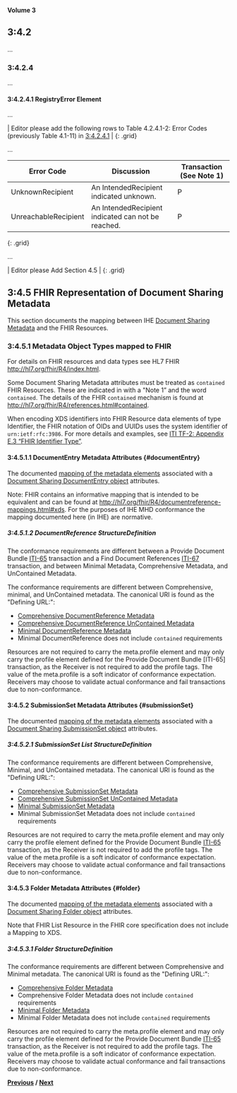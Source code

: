 
**Volume 3**

## 3:4.2
...
### 3:4.2.4
...
#### 3:4.2.4.1 RegistryError Element

...

| Editor please add the following rows to Table 4.2.4.1-2: Error Codes (previously Table 4.1-11) in [3:4.2.4.1](https://profiles.ihe.net/ITI/TF/Volume3/ch-4.2.html#4.2.4.1) |
{: .grid}

...

| Error Code | Discussion | Transaction (See Note 1) |
|------------|------------|--------------------------|
| UnknownRecipient | An IntendedRecipient indicated unknown. | P |
| UnreachableRecipient | An IntendedRecipient indicated can not be reached. | P |
{: .grid}

...

| Editor please Add Section 4.5 |
{: .grid}

## 3:4.5 FHIR Representation of Document Sharing Metadata

This section documents the mapping between IHE [Document Sharing Metadata](https://profiles.ihe.net/ITI/TF/Volume3/ch-4.1.html#4.1) and the FHIR Resources. 

### 3:4.5.1 Metadata Object Types mapped to FHIR

For details on FHIR resources and data types see HL7 FHIR http://hl7.org/fhir/R4/index.html.

Some Document Sharing Metadata attributes must be treated as `contained` FHIR Resources. These are indicated in with a "Note 1” and the word `contained`. The details of the FHIR `contained` mechanism is found at http://hl7.org/fhir/R4/references.html#contained.

When encoding XDS identifiers into FHIR Resource data elements of type Identifier, the FHIR notation of OIDs and UUIDs uses the system identifier of `urn:ietf:rfc:3986`. For more details and examples, see [ITI TF-2: Appendix E.3 “FHIR Identifier Type”](appendix_e.html#fhir-identifier-type).

#### 3:4.5.1.1 DocumentEntry Metadata Attributes {#documentEntry}

The documented [mapping of the metadata elements](StructureDefinition-IHE.MHD.Minimal.DocumentReference-mappings.html#mappings-for-xds-and-mhd-mapping-xds) associated with a [Document Sharing DocumentEntry object](https://profiles.ihe.net/ITI/TF/Volume3/ch-4.2.html#4.2.3.2) attributes.

Note: FHIR contains an informative mapping that is intended to be equivalent and can be found at http://hl7.org/fhir/R4/documentreference-mappings.html#xds. For the purposes of IHE MHD conformance the mapping documented here (in IHE) are normative.

##### 3:4.5.1.2 DocumentReference StructureDefinition
The conformance requirements are different between a Provide Document Bundle [ITI-65](ITI-65.html) transaction and a Find Document References [ITI-67](ITI-67.html) transaction, and between Minimal Metadata, Comprehensive Metadata, and UnContained Metadata.

The conformance requirements are different between Comprehensive, minimal, and UnContained metadata. The canonical URI is found as the "Defining URL:":
* [Comprehensive DocumentReference Metadata](StructureDefinition-IHE.MHD.Comprehensive.DocumentReference.html)
* [Comprehensive DocumentReference UnContained Metadata](StructureDefinition-IHE.MHD.UnContained.Comprehensive.DocumentReference.html)
* [Minimal DocumentReference Metadata](StructureDefinition-IHE.MHD.Minimal.DocumentReference.html)
* Minimal DocumentReference does not include `contained` requirements

Resources are not required to carry the meta.profile element and may only carry the profile element defined for the Provide Document Bundle [ITI-65] transaction, as the Receiver is not required to add the profile tags. The value of the meta.profile is a soft indicator of conformance expectation. Receivers may choose to validate actual conformance and fail transactions due to non-conformance.

#### 3:4.5.2 SubmissionSet Metadata Attributes {#submissionSet}

The documented [mapping of the metadata elements](StructureDefinition-IHE.MHD.Minimal.SubmissionSet-mappings.html#mappings-for-xds-and-mhd-mapping-xds) associated with a [Document Sharing SubmissionSet object](https://profiles.ihe.net/ITI/TF/Volume3/ch-4.2.html#4.2.3.3) attributes.

##### 3:4.5.2.1 SubmissionSet List StructureDefinition
The conformance requirements are different between Comprehensive, Minimal, and UnContained metadata. The canonical URI is found as the "Defining URL:":
* [Comprehensive SubmissionSet Metadata](StructureDefinition-IHE.MHD.Comprehensive.SubmissionSet.html)
* [Comprehensive SubmissionSet UnContained Metadata](StructureDefinition-IHE.MHD.UnContained.Comprehensive.SubmissionSet.html)
* [Minimal SubmissionSet Metadata](StructureDefinition-IHE.MHD.Minimal.SubmissionSet.html)
* Minimal SubmissionSet Metadata does not include `contained` requirements

Resources are not required to carry the meta.profile element and may only carry the profile element defined for the Provide Document Bundle [ITI-65](ITI-65.html) transaction, as the Receiver is not required to add the profile tags. The value of the meta.profile is a soft indicator of conformance expectation. Receivers may choose to validate actual conformance and fail transactions due to non-conformance.

#### 3:4.5.3 Folder Metadata Attributes {#folder}

The documented [mapping of the metadata elements](StructureDefinition-IHE.MHD.Minimal.Folder-mappings.html#mappings-for-xds-and-mhd-mapping-xds) associated with a [Document Sharing Folder object](https://profiles.ihe.net/ITI/TF/Volume3/ch-4.2.html#4.2.3.4) attributes.

Note that FHIR List Resource in the FHIR core specification does not include a Mapping to XDS.

##### 3:4.5.3.1 Folder StructureDefinition
The conformance requirements are different between Comprehensive and Minimal metadata. The canonical URI is found as the "Defining URL:":
* [Comprehensive Folder Metadata](StructureDefinition-IHE.MHD.Comprehensive.Folder.html)
* Comprehensive Folder Metadata does not include `contained` requirements
* [Minimal Folder Metadata](StructureDefinition-IHE.MHD.Minimal.Folder.html)
* Minimal Folder Metadata does not include `contained` requirements

Resources are not required to carry the meta.profile element and may only carry the profile element defined for the Provide Document Bundle [ITI-65](ITI-65.html) transaction, as the Receiver is not required to add the profile tags. The value of the meta.profile is a soft indicator of conformance expectation. Receivers may choose to validate actual conformance and fail transactions due to non-conformance.



**[Previous](ITI-68.html) /   [Next](appendix_e.html)**

